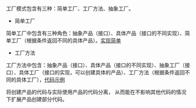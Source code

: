 
工厂模式包含有三种：简单工厂、工厂方法、抽象工厂。

- 简单工厂

简单工厂中包含有三种角色：抽象产品（接口）、具体产品（接口的不同实现）、简单工厂（根据条件返回不同的具体产品）。[实现简单](../examples/designPatterns/simpleFactory_test.go)

- 工厂方法

工厂方法中包含：抽象产品（接口）、具体产品（接口的不同实现）、抽象工厂（接口）、具体工厂（接口的实现，可以创建具体的产品）、工厂方法（根据条件返回不同的具体工厂），[代码示例](../examples/designPatterns/factoryMethod_test.go)

将创建产品的代码与实际使用产品的代码分离， 从而能在不影响其他代码的情况下扩展产品创建部分代码。



